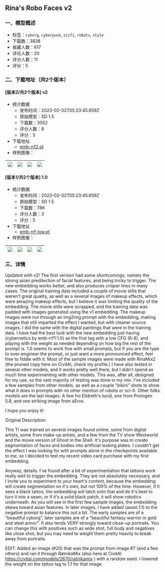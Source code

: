 ## Rina's Robo Faces v2
### 一、模型概述

- 标签：`cyborg`, `cyberpunk`, `scifi`, `robots`, `style`
- 下载数：3838
- 收藏人数：617
- 评论人数：20
- 评分人数：11
- 评分：5

### 二、下载地址（共2个版本）

#### [版本2/共2个版本] v2

- 统计数据
  - 发布时间：2023-02-02T05:23:45.659Z
  - 原始模型：SD 1.5
  - 下载数：3052
  - 评分人数：8
  - 评分：5
- 下载地址
  - [emb-rrf2.pt](https://civitai.com/api/download/models/6271)
- 样例图像：

| <img src="https://image.civitai.com/xG1nkqKTMzGDvpLrqFT7WA/da897277-5ebf-4e15-0601-afc3c74bb700/width=450/55174.jpeg" /> | <img src="https://image.civitai.com/xG1nkqKTMzGDvpLrqFT7WA/bc3f5ba2-60fb-49ae-a0df-6b56811aa000/width=450/55173.jpeg" /> | <img src="https://image.civitai.com/xG1nkqKTMzGDvpLrqFT7WA/c5a326c5-850d-4683-05d2-95d3f172f900/width=450/55172.jpeg" /> | <img src="https://image.civitai.com/xG1nkqKTMzGDvpLrqFT7WA/066efb3f-3b2b-47fd-a4f7-67ade62f8300/width=450/55171.jpeg" /> |
| ---- | ---- | ---- | ---- |

#### [版本1/共2个版本] 1.0

- 统计数据
  - 发布时间：2023-02-02T05:23:45.659Z
  - 原始模型：SD 1.5
  - 下载数：786
  - 评分人数：3
  - 评分：5
- 下载地址
  - [emb-rrf-low.pt](https://civitai.com/api/download/models/4052)
- 样例图像：

| <img src="https://image.civitai.com/xG1nkqKTMzGDvpLrqFT7WA/5bfd9436-700e-4c7a-725d-ff83b9619000/width=450/25412.jpeg" /> | <img src="https://image.civitai.com/xG1nkqKTMzGDvpLrqFT7WA/714961ab-bd4a-423d-36c0-6e3fdc269500/width=450/25411.jpeg" /> | <img src="https://image.civitai.com/xG1nkqKTMzGDvpLrqFT7WA/69bd7d8f-25a4-4dfa-88aa-0d3159db9f00/width=450/25410.jpeg" /> | <img src="https://image.civitai.com/xG1nkqKTMzGDvpLrqFT7WA/a7907135-2b6a-4aa5-3ed9-ab33af813d00/width=450/25409.jpeg" /> |
| ---- | ---- | ---- | ---- |


### 三、详情
<p>Updated with v2! The first version had some shortcomings, namely the strong asian predilection of facial features, and being tricky to trigger. The new embedding works better, and also produces crisper lines in many cases. The original training data included a couple of movie stills that weren't great quality, as well as a several images of makeup effects, which were amazing makeup effects, but I believe it was limiting the quality of the embedding. The movie stills were scrapped, and the training data was padded with images generated using the v1 embedding. The makeup images were run through an img2img prompt with the embedding, making images that still imparted the effect I wanted, but with cleaner source images. I did the same with the digital paintings that were in the training data. I have had the best luck with the new embedding just having (cybernetics by emb-rrf1:1.0) as the first tag with a low CFG (6-8), and playing with the weight as needed depending on how big the rest of the prompt is. 1.0 seems to work fine with small prompts, but if you are the type to over-engineer the prompt, or just want a more pronounced effect, feel free to fiddle with it. Most of the sample images were made with RinaMix2 (the pruned copy here on CivitAI, check my profile.) I have also tested in several other models, and it works pretty well there, but I didn't spend as much time experimenting with other models. This was, after all, designed for my use, so the vast majority of testing was done in my mix. I've included a few samples from other models, as well as a couple "bikini" shots to show what it does in prompts with no other mention of robots or sci-fi. Other folks models are the last images. A few fro  Elldreth's lucid, one from Protogen 5.8, and one striking image from aEros.</p><p></p><p>I hope you enjoy it!</p><p></p><p>Original Description:</p><p>This TI was trained on several images found online, some from digital artists, some from make-up artists, and a few from the TV show Westworld and the movie version of Ghost in the Shell. It's purpose was to create segmentation of faces and bodies into artificial looking plates. I couldn't get the effect I was looking for with prompts alone in the checkpoints available to me, so I decided to test my recent video card purchase with my first embedding.</p><p></p><p>Anyway, details. I've found after a bit of experimentation that tattoos work really well to trigger the embedding. They are not absolutely necessary, and I invite you to experiment to your heart's content, because the embedding will create segmentation on it's own, but not 100% of the time. However, if it sees a black tattoo, the embedding will latch onto that and do it's best to turn it into a seam, or if it's a solid black patch, it will show robotics underneath. As you will see in the first few sample images, the embedding skews toward asian features. In later images, I have added (asian:1.1) to the negative prompt to balance this out a bit. The early samples are of a "beautiful cyborg", later samples are of a "beautiful fantasy warrior in gold and steel armor". It also tends VERY strongly toward close-up portraits. You can change this with positives such as wide shot, full body and negatives like close shot, but you may need to weight them pretty heavily to break away from portraits.</p><p></p><p></p><p>EDIT: Added an image (#20) that was the prompt from image #7 (and a few others) and ran it through RatnikaMix (also here at CivitAI <a target="_blank" rel="ugc" href="https://civitai.com/models/2670/ratnikamix">https://civitai.com/models/2670/ratnikamix</a> ) with a random seed. I lowered the weight on the tattoo tag to 1.1 for that image.</p>
